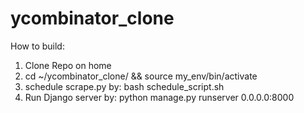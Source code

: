 # ycombinator_clone

How to build:
1. Clone Repo on home 
2. cd ~/ycombinator_clone/ && source my_env/bin/activate
3. schedule scrape.py by: bash schedule_script.sh
4. Run Django server by: python manage.py runserver 0.0.0.0:8000

